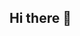 ## Hi there 👋

<!--
**slizuain/slizuain** is a ✨ _special_ ✨ repository because its `README.md` (this file) appears on your GitHub profile.

Here are some ideas to get you started:

- 🔭 I’m currently working on ...
- 🌱 I’m currently learning ...
- 👯 I’m looking to collaborate on ...
- 🤔 I’m looking for help with ...
- 💬 Ask me about ...
- 📫 How to reach me: santiago.lizuain@gmail.com
- 😄 Pronouns: ...
- ⚡ Fun fact: ...
-->

